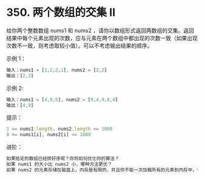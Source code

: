 # 350. 两个数组的交集 II

给你两个整数数组 nums1 和 nums2 ，请你以数组形式返回两数组的交集。返回结果中每个元素出现的次数，应与元素在两个数组中都出现的次数一致（如果出现次数不一致，则考虑取较小值）。可以不考虑输出结果的顺序。

 

示例 1：
```js
输入：nums1 = [1,2,2,1], nums2 = [2,2]
输出：[2,2]
```

示例 2:
```js
输入：nums1 = [4,9,5], nums2 = [9,4,9,8,4]
输出：[4,9]
``` 

提示：
```js
1 <= nums1.length, nums2.length <= 1000
0 <= nums1[i], nums2[i] <= 1000
```

进阶：
```js
如果给定的数组已经排好序呢？你将如何优化你的算法？
如果 nums1 的大小比 nums2 小，哪种方法更优？
如果 nums2 的元素存储在磁盘上，内存是有限的，并且你不能一次加载所有的元素到内存中，你该怎么办？
```